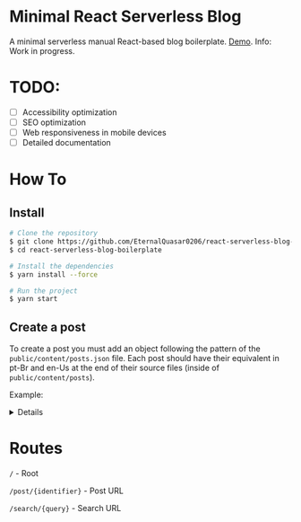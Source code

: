 # Minimal React Serverless Blog
A minimal serverless manual React-based blog boilerplate. <a href="https://peaceful-wescoff-8ed389.netlify.app/">Demo</a>.
Info: Work in progress.

# TODO:

- [ ] Accessibility optimization
- [ ] SEO optimization
- [ ] Web responsiveness in mobile devices
- [ ] Detailed documentation

# How To

## Install

```sh
# Clone the repository
$ git clone https://github.com/EternalQuasar0206/react-serverless-blog-boilerplate
$ cd react-serverless-blog-boilerplate

# Install the dependencies
$ yarn install --force

# Run the project
$ yarn start
```

## Create a post
To create a post you must add an object following the pattern of the `public/content/posts.json` file. Each post
should have their equivalent in pt-Br and en-Us at the end of their source files (inside of `public/content/posts`).

Example:

<details>

<img src="https://i.imgur.com/n9gSvrV.png">
<img src="https://i.imgur.com/jS5n6oz.png">

</details>

# Routes

`/` - Root
<br>

`/post/{identifier}` - Post URL
<br>

`/search/{query}` - Search URL